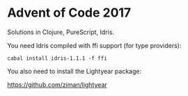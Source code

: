 # Advent of Code 2017

Solutions in Clojure, PureScript, Idris.

You need Idris compiled with ffi support (for type providers):

```
cabal install idris-1.1.1 -f ffi
```

You also need to install the Lightyear package:

https://github.com/ziman/lightyear
